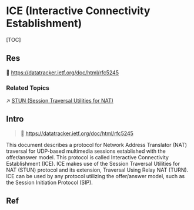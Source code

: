# ICE (Interactive Connectivity Establishment)

[TOC]



## Res
📄 https://datatracker.ietf.org/doc/html/rfc5245


### Related Topics
↗ [STUN (Session Traversal Utilities for NAT)](../STUN%20(Session%20Traversal%20Utilities%20for%20NAT).md)



## Intro
> 🔗 https://datatracker.ietf.org/doc/html/rfc5245

This document describes a protocol for Network Address Translator (NAT) traversal for UDP-based multimedia sessions established with the offer/answer model.  This protocol is called Interactive Connectivity Establishment (ICE).  ICE makes use of the Session Traversal Utilities for NAT (STUN) protocol and its extension, Traversal Using Relay NAT (TURN).  ICE can be used by any protocol utilizing the offer/answer model, such as the Session Initiation Protocol (SIP).



## Ref

